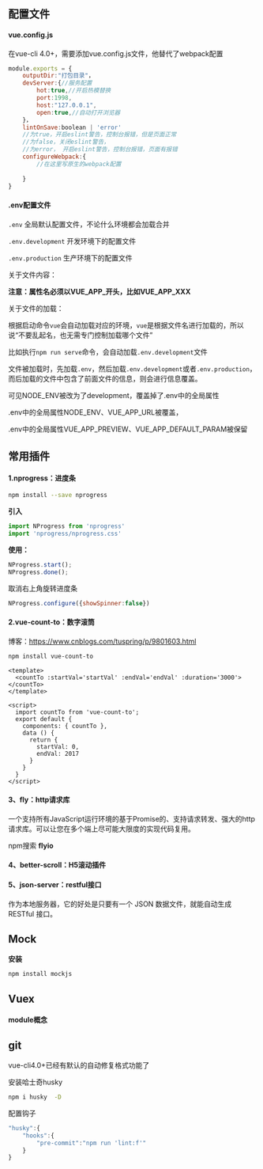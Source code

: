 ## 配置文件

#### vue.config.js

在vue-cli 4.0+，需要添加vue.config.js文件，他替代了webpack配置

```js
module.exports = {
    outputDir:"打包目录"，
    devServer:{//服务配置
    	hot:true,//开启热模替换
    	port:1998,
    	host:"127.0.0.1",
    	open:true,//自动打开浏览器
	}，
    lintOnSave:boolean | 'error'
	//为true，开启eslint警告，控制台报错，但是页面正常
	//为false，关闭eslint警告，
	//为error， 开启eslint警告，控制台报错，页面有报错
	configureWebpack:{
        //在这里写原生的webpack配置
        
    }
}
```

#### .env配置文件

`.env` 全局默认配置文件，不论什么环境都会加载合并

`.env.development` 开发环境下的配置文件

`.env.production` 生产环境下的配置文件

关于文件内容：

**注意：属性名必须以VUE_APP_开头，比如VUE_APP_XXX**

关于文件的加载：

根据启动命令`vue`会自动加载对应的环境，`vue`是根据文件名进行加载的，所以说“不要乱起名，也无需专门控制加载哪个文件”

比如执行`npm run serve`命令，会自动加载`.env.development`文件

文件被加载时，先加载`.env`，然后加载`.env.development`或者`.env.production`，而后加载的文件中包含了前面文件的信息，则会进行信息覆盖。

可见NODE_ENV被改为了development，覆盖掉了.env中的全局属性

.env中的全局属性NODE_ENV、VUE_APP_URL被覆盖，

.env中的全局属性VUE_APP_PREVIEW、VUE_APP_DEFAULT_PARAM被保留



## 常用插件

#### 1.nprogress：进度条

```bash
npm install --save nprogress
```

**引入**

```js
import NProgress from 'nprogress'
import 'nprogress/nprogress.css'
```

**使用：**

```js
NProgress.start();
NProgress.done();
```

取消右上角旋转进度条

```js
NProgress.configure({showSpinner:false})
```



#### 2.vue-count-to：数字滚筒

博客：https://www.cnblogs.com/tuspring/p/9801603.html

```bash
npm install vue-count-to
```

```vue
<template>
  <countTo :startVal='startVal' :endVal='endVal' :duration='3000'></countTo>
</template>

<script>
  import countTo from 'vue-count-to';
  export default {
    components: { countTo },
    data () {
      return {
        startVal: 0,
        endVal: 2017
      }
    }
  }
</script>
```



#### 3、fly：http请求库

一个支持所有JavaScript运行环境的基于Promise的、支持请求转发、强大的http请求库。可以让您在多个端上尽可能大限度的实现代码复用。

npm搜索 **flyio**

#### 4、better-scroll：H5滚动插件



#### 5、json-server：restful接口

作为本地服务器，它的好处是只要有一个 JSON 数据文件，就能自动生成 RESTful 接口。

## Mock

**安装**

```bash
npm install mockjs
```

## Vuex

#### module概念

##  git

vue-cli4.0+已经有默认的自动修复格式功能了

安装哈士奇husky

```bash
npm i husky  -D
```

配置钩子

```js
"husky":{
    "hooks":{
        "pre-commit":"npm run 'lint:f'"
    }
}
```
